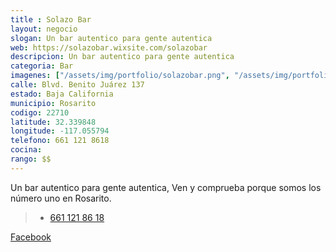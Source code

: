 ```yaml
---
title : Solazo Bar 
layout: negocio
slogan: Un bar autentico para gente autentica
web: https://solazobar.wixsite.com/solazobar
descripcion: Un bar autentico para gente autentica
categoria: Bar
imagenes: ["/assets/img/portfolio/solazobar.png", "/assets/img/portfolio/solazobaranunciocovid19.jpg"]
calle: Blvd. Benito Juárez 137
estado: Baja California
municipio: Rosarito
codigo: 22710
latitude: 32.339848
longitude: -117.055794
telefono: 661 121 8618
cocina: 
rango: $$
---
```




Un bar autentico para gente autentica, Ven y comprueba porque somos los número uno en Rosarito.

>* <a href="tel:+526611218618">661 121 86 18</a>

[Facebook](https://www.facebook.com/Solazo-Bar-580544149078620)